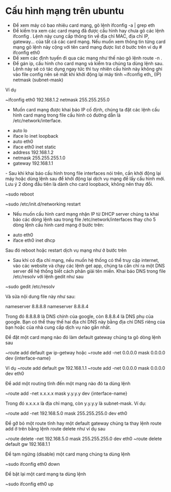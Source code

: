 # Cấu hình mạng trên ubuntu
- Để xem máy có bao nhiêu card mạng, gõ lệnh ifconfig -a | grep eth
- Để kiểm tra xem các card mạng đã được cấu hình hay chưa gõ các lệnh ifconfig .
Lệnh này cung cấp thông tin về địa chỉ MAC, địa chỉ IP, gateway... của tất cả các card mạng. Nếu muốn xem thông tin từng card 
mạng gõ lệnh này cộng với tên card mạng được list ở bước trên ví dụ # ifconfìg eth0
- Để xem các định tuyến đi qua các mạng như thế nào gõ lệnh route -n .
- Để gán ip, cấu hình cho card mạng và kiểm tra chúng ta dùng lệnh sau. Lệnh này sẽ có tác dụng ngay tức thì tuy nhiên cấu 
hình này không ghi vào file config nên sẽ mất khi khởi động lại máy tính
~ifconfig eth_ (IP) netmask (subnet-mask)

Ví dụ

~ifconfig eth0 192.168.1.2 netmask 255.255.255.0
- Muốn card mạng được khai báo IP cố định, chúng ta đặt các lệnh cấu hình card mạng trong file cấu hình có đường dẫn là
 /etc/network/interface.
<ul>
<li>auto lo
<li>iface lo inet loopback
<li>auto eth0
<li>iface eth0 inet static
<li>address 192.168.1.2
<li>netmask 255.255.255.1.0
<li>gateway 192.168.1.1
</ul>
- Sau khi khai báo cấu hình trong file interfaces nói trên, cần khởi động lại máy hoặc dùng lệnh sau để khởi động lại dịch 
vụ mạng để lấy cấu hình mới. Lưu ý 2 dòng đầu tiên là dành cho card loopback, không nên thay đổi.

~sudo reboot

~sudo /etc/init.d/networking restart

- Nếu muốn cấu hình card mạng nhận IP từ DHCP server chúng ta khai báo các dòng lệnh sau trong file /etc/network/interfaces
thay cho 5 dòng lệnh cấu hình card mạng ở bước trên:
<ul>
<li>auto eth0
<li>iface eth0 inet dhcp
</ul>

Sau đó reboot hoặc restart dịch vụ mạng như ở bước trên
- Sau khi có địa chỉ mạng, nếu muốn hệ thống có thể truy cập internet, vào các website và chạy các lệnh get app, chúng ta cần 
chỉ ra một DNS server để hệ thống biết cách phân giải tên miền. Khai báo DNS trong file /etc/resolv với lệnh gedit như sau

~sudo gedit /etc/resolv

Và sửa nội dung file này như sau:

nameserver 8.8.8.8
nameserver 8.8.8.4

Trong đó 8.8.8.8 là DNS chính của google, còn 8.8.8.4 là DNS phụ của google. Bạn có thể thay thế hai địa chỉ DNS này bằng địa
chỉ DNS riêng của bạn hoặc của nhà cung cấp dịch vụ nào gần nhất.

Để đặt một card mạng nào đó làm default gateway chúng ta gõ dòng lệnh sau

~route add default gw ip-getway  hoặc
~route add -net 0.0.0.0 mask 0.0.0.0 dev {interface-name}

Ví dụ 
~route add default gw 192.168.1.1
~route add -net 0.0.0.0 mask 0.0.0.0 dev eth0

Để add một routing tĩnh đến một mạng nào đó ta dùng lệnh

~route add -net x.x.x.x mask y.y.y.y  dev {interface-name}

Trong đó x.x.x.x là địa chỉ mạng, còn y.y.y.y là subnet-mask. Ví dụ:

~route add -net 192.168.5.0 mask 255.255.255.0 dev eth0

Để gỡ bỏ một route tĩnh hay một default gateway chúng ta thay lệnh route add ở trên bằng lệnh route delete như ví dụ sau

~route delete -net 192.168.5.0 mask 255.255.255.0 dev eth0
~route delete default gw 192.168.1.1

Để tạm ngừng (disable) một card mạng chúng ta dùng lệnh

~sudo ifconfig eth0 down

Để bật lại một card mạng ta dùng lệnh

~sudo ifconfig eth0 up
